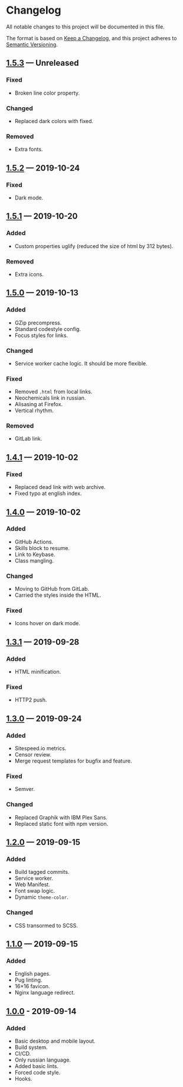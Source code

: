# Changelog

All notable changes to this project will be documented in this file.

The format is based on [Keep a Changelog][],
and this project adheres to [Semantic Versioning][].

## [1.5.3][] — Unreleased

### Fixed

-   Broken line color property.

### Changed

-   Replaced dark colors with fixed.

### Removed

-   Extra fonts.

## [1.5.2][] — 2019-10-24

### Fixed

-   Dark mode.

## [1.5.1][] — 2019-10-20

### Added

-   Custom properties uglify (reduced the size of html by 312 bytes).

### Removed

-   Extra icons.

## [1.5.0][] — 2019-10-13

### Added

-   GZip precompress.
-   Standard codestyle config.
-   Focus styles for links.

### Changed

-   Service worker cache logic. It should be more flexible.

### Fixed

-   Removed `.html` from local links.
-   Neochemicals link in russian.
-   Alisasing at Firefox.
-   Vertical rhythm.

### Removed

-   GitLab link.

## [1.4.1][] — 2019-10-02

### Fixed

-   Replaced dead link with web archive.
-   Fixed typo at english index.

## [1.4.0][] — 2019-10-02

### Added

-   GitHub Actions.
-   Skills block to resume.
-   Link to Keybase.
-   Class mangling.

### Changed

-   Moving to GitHub from GitLab.
-   Carried the styles inside the HTML.

### Fixed

-   Icons hover on dark mode.

## [1.3.1][] — 2019-09-28

### Added

-   HTML minification.

### Fixed

-   HTTP2 push.

## [1.3.0][] — 2019-09-24

### Added

-   Sitespeed.io metrics.
-   Censor review.
-   Merge request templates for bugfix and feature.

### Fixed

-   Semver.

### Changed

-   Replaced Graphik with IBM Plex Sans.
-   Replaced static font with npm version.

## [1.2.0][] — 2019-09-15

### Added

-   Build tagged commits.
-   Service worker.
-   Web Manifest.
-   Font swap logic.
-   Dynamic `theme-color`.

### Changed

-   CSS transormed to SCSS.

## [1.1.0][] — 2019-09-15

### Added

-   English pages.
-   Pug linting.
-   16×16 favicon.
-   Nginx language redirect.

## [1.0.0][] - 2019-09-14

### Added

-   Basic desktop and mobile layout.
-   Build system.
-   CI/CD.
-   Only russian language.
-   Added basic lints.
-   Forced code style.
-   Hooks.

[keep a changelog]: https://keepachangelog.com/en/1.0.0/

[semantic versioning]: https://semver.org/spec/v2.0.0.html

[1.0.0]: https://github.com/mishamyrt/myrt.co/releases/tag/v1.0.0

[1.1.0]: https://github.com/mishamyrt/myrt.co/releases/tag/v1.1.0

[1.2.0]: https://github.com/mishamyrt/myrt.co/releases/tag/v1.2.0

[1.3.0]: https://github.com/mishamyrt/myrt.co/releases/tag/v1.3.0

[1.3.1]: https://github.com/mishamyrt/myrt.co/releases/tag/v1.3.1

[1.4.0]: https://github.com/mishamyrt/myrt.co/releases/tag/v1.4.0

[1.4.1]: https://github.com/mishamyrt/myrt.co/releases/tag/v1.4.1

[1.5.0]: https://github.com/mishamyrt/myrt.co/releases/tag/v1.5.0

[1.5.1]: https://github.com/mishamyrt/myrt.co/releases/tag/v1.5.1

[1.5.2]: https://github.com/mishamyrt/myrt.co/releases/tag/v1.5.2

[1.5.3]: https://github.com/mishamyrt/myrt.co/compare/v1.5.2...develop
